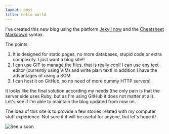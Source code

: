 ```yaml
---
layout: post
title: hello world
---
```


I've created this new blog using the platform [Jekyll now](http://www.jekyllnow.com) and the [Cheatsheet Markdown](https://github.com/adam-p/markdown-here/wiki/Markdown-Cheatsheet) syntax.

The points:
1. It is designed for static pages, no more databases, stupid code or extra complexity. I just want a blog site!!
2. I can use GIT to manage the files, that is really cool! I can use any text editor (currently using VIM) and write plain text! In addition I have the advantages of using a SCM.
3. I can host it on GitHub, so no need of more dummy HTTP servers!

It looks like the final solution according my needs (the only pain is that the server side uses Ruby, but as I'm using GitHub it does not matter at all). 
Let's see if I'm able to maintain the blog updated from now on.

The idea of this site is to provide a few stories related with my computer stuff experience. Not sure if it will be useful for anyone, but let's hope it!

![See u soon](https://commons.wikimedia.org/wiki/File:Glider.svg)
